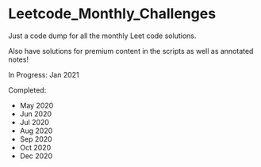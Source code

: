 # Leetcode_Monthly_Challenges
Just a code dump for all the monthly Leet code solutions. 

Also have solutions for premium content in the scripts as well as annotated notes!

In Progress:
Jan 2021

Completed:
* May 2020
* Jun 2020
* Jul 2020
* Aug 2020
* Sep 2020
* Oct 2020
* Dec 2020
